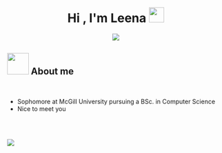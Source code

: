 
<!--
**xaileena/xaileena** is a ✨ _special_ ✨ repository because its `README.md` (this file) appears on your GitHub profile.

Here are some ideas to get you started:

- 🔭 I’m currently working on ...
- 🌱 I’m currently learning ...
- 👯 I’m looking to collaborate on ...
- 🤔 I’m looking for help with ...
- 💬 Ask me about ...
- 📫 How to reach me: ...
- 😄 Pronouns: ...
- ⚡ Fun fact: ...
-->

<h1 align="center"><b>Hi , I'm Leena </b><img src="https://pa1.narvii.com/6664/36d1e3b36375ca7ade7d24ef9e0f2f4efa0f15ab_hq.gif" width="35"></h1>

<p align="center">
  <a href="https://github.com/DenverCoder1/readme-typing-svg"><img src="https://readme-typing-svg.herokuapp.com?font=Time+New+Roman&color=red&size=25&center=true&vCenter=true&width=600&height=100&lines=Computer+Science+Student&hearts;++"></a>
  </p>
  
  ## <picture><img src = "https://repository-images.githubusercontent.com/362366029/55d65928-49c3-474a-97fb-be448443aa6c" width = 50px></picture> **About me**
  
  <br>

- Sophomore at McGill University pursuing a BSc. in Computer Science
- Nice to meet you

<br><br>

<img src="https://images-wixmp-ed30a86b8c4ca887773594c2.wixmp.com/f/32e4cea2-f889-4741-9700-fb112823c42c/d9iofo2-d1b971c2-f55e-4343-b7a6-ae8a955c1c33.gif?token=eyJ0eXAiOiJKV1QiLCJhbGciOiJIUzI1NiJ9.eyJzdWIiOiJ1cm46YXBwOjdlMGQxODg5ODIyNjQzNzNhNWYwZDQxNWVhMGQyNmUwIiwiaXNzIjoidXJuOmFwcDo3ZTBkMTg4OTgyMjY0MzczYTVmMGQ0MTVlYTBkMjZlMCIsIm9iaiI6W1t7InBhdGgiOiJcL2ZcLzMyZTRjZWEyLWY4ODktNDc0MS05NzAwLWZiMTEyODIzYzQyY1wvZDlpb2ZvMi1kMWI5NzFjMi1mNTVlLTQzNDMtYjdhNi1hZThhOTU1YzFjMzMuZ2lmIn1dXSwiYXVkIjpbInVybjpzZXJ2aWNlOmZpbGUuZG93bmxvYWQiXX0.tCK860Sb3QyA_Pba_-UqnR0hi-XbjDTqouFxYR1O2IY"><br><br> 
